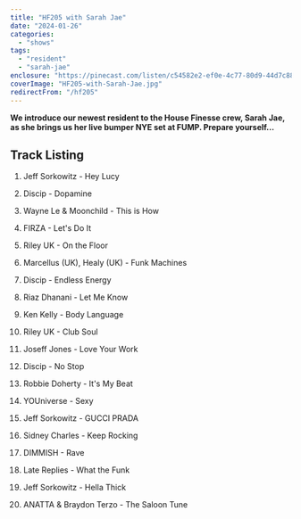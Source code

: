 ```yaml
---
title: "HF205 with Sarah Jae"
date: "2024-01-26"
categories:
  - "shows"
tags:
  - "resident"
  - "sarah-jae"
enclosure: "https://pinecast.com/listen/c54582e2-ef0e-4c77-80d9-44d7c889e155.mp3 96739395 audio/mpeg "
coverImage: "HF205-with-Sarah-Jae.jpg"
redirectFrom: "/hf205"
---
```


**We introduce our newest resident to the House Finesse crew, Sarah Jae, as she brings us her live bumper NYE set at FUMP. Prepare yourself…**

## Track Listing

1. Jeff Sorkowitz - Hey Lucy

2. Discip - Dopamine

3. Wayne Le & Moonchild - This is How

4. FIRZA - Let's Do It

5. Riley UK - On the Floor

6. Marcellus (UK), Healy (UK) - Funk Machines

7. Discip - Endless Energy

8. Riaz Dhanani - Let Me Know

9. Ken Kelly - Body Language

10. Riley UK - Club Soul

11. Joseff Jones - Love Your Work

12. Discip - No Stop

13. Robbie Doherty - It's My Beat

14. YOUniverse - Sexy

15. Jeff Sorkowitz - GUCCI PRADA

16. Sidney Charles - Keep Rocking

17. DIMMISH - Rave

18. Late Replies - What the Funk

19. Jeff Sorkowitz - Hella Thick

20. ANATTA & Braydon Terzo - The Saloon Tune
